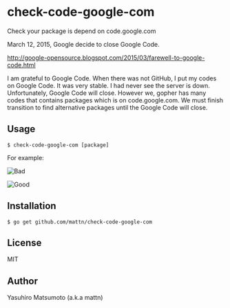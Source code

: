 # check-code-google-com

Check your package is depend on code.google.com

March 12, 2015, Google decide to close Google Code.

http://google-opensource.blogspot.com/2015/03/farewell-to-google-code.html

I am grateful to Google Code. When there was not GitHub, I put my codes on
Google Code. It was very stable. I had never see the server is down.
Unfortunately, Google Code will close. However we, gopher has many codes that
contains packages which is on code.google.com. We must finish transition to
find  alternative packages until the Google Code will close.

## Usage

```
$ check-code-google-com [package]
```

For example:

![Bad](http://go-gyazo.appspot.com/d7648e8179e45bf8.png)

![Good](http://go-gyazo.appspot.com/7f26fede3724d46a.png)

## Installation

```
$ go get github.com/mattn/check-code-google-com
```

## License

MIT

## Author

Yasuhiro Matsumoto (a.k.a mattn)
